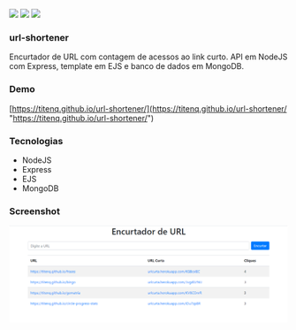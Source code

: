 ![](https://img.shields.io/github/stars/titenq/url-shortener.svg) ![](https://img.shields.io/github/forks/titenq/url-shortener.svg) ![](https://img.shields.io/github/issues/titenq/url-shortener.svg) 

### url-shortener

Encurtador de URL com contagem de acessos ao link curto. API em NodeJS com Express, template em EJS e  banco de dados em MongoDB.

### Demo
[https://titenq.github.io/url-shortener/](https://titenq.github.io/url-shortener/ "https://titenq.github.io/url-shortener/")

### Tecnologias
- NodeJS
- Express
- EJS
- MongoDB

### Screenshot

![](https://github.com/titenq/url-shortener/blob/master/screenshot.png?raw=true)
